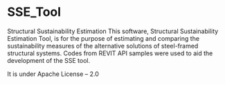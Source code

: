 # SSE_Tool
Structural Sustainability Estimation
This software, Structural Sustainability Estimation Tool, is for the purpose of estimating and
comparing the sustainability measures of the alternative solutions of steel-framed structural systems. 
Codes from REVIT API samples were used to aid the development of the SSE tool.

It is under Apache License – 2.0
